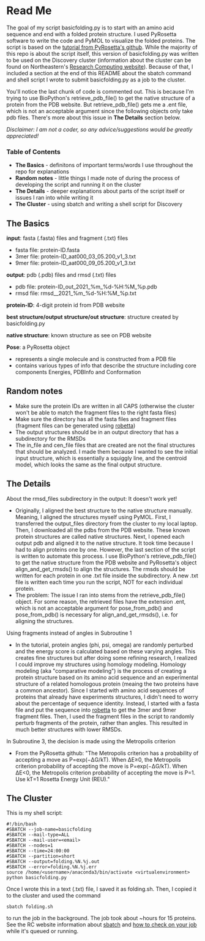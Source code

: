 # Read Me
The goal of my script basicfolding.py is to start with an amino acid sequence and end with a folded protein structure. I used PyRosetta software to write the code and PyMOL to visualize the folded proteins. The script is based on the [tutorial from PyRosetta's github](https://rosettacommons.github.io/PyRosetta.notebooks/). While the majority of this repo is about the script itself, this version of basicfolding.py was written to be used on the Discovery cluster (information about the cluster can be found on Northeastern's [Research Computing website](https://rc-docs.northeastern.edu/en/latest/index.html#)). Because of that, I included a section at the end of this README about the sbatch command and shell script I wrote to submit basicfolding.py as a job to the cluster. 

You'll notice the last chunk of code is commented out. This is because I'm trying to use BioPython's retrieve_pdb_file() to get the native structure of a protein from the PDB website. But retrieve_pdb_file() gets me a .ent file, which is not an acceptable argument since the following objects only take pdb files. There's more about this issue in **The Details** section below.

*Disclaimer: I am not a coder, so any advice/suggestions would be greatly appreciated!* 

### Table of Contents 
* **The Basics** - definitons of important terms/words I use throughout the repo for explanations
* **Random notes** - little things I made note of during the process of developing the script and running it on the cluster
* **The Details** - deeper explanations about parts of the script itself or issues I ran into while writing it
* **The Cluster** - using sbatch and writing a shell script for Discovery 

## The Basics
**input**: fasta (.fasta) files and fragment (.txt) files
* fasta file: protein-ID.fasta
* 3mer file: protein-ID_aat000_03_05.200_v1_3.txt
* 9mer file: protein-ID_aat000_09_05.200_v1_3.txt

**output**: pdb (.pdb) files and rmsd (.txt) files
* pdb file: protein-ID_out_2021_%m_%d-%H:%M_%p.pdb
* rmsd file: rmsd__2021_%m_%d-%H:%M_%p.txt

**protein-ID**: 4-digit protein id from PDB website

**best structure/output structure/out structure**: structure created by basicfolding.py

**native structure**: known structure as see on PDB website

**Pose**: a PyRosetta object
  * represents a single molecule and is constructed from a PDB file
  * contains various types of info that describe the structure including core components Energies, PDBInfo and Conformation

## Random notes
* Make sure the protein IDs are written in all CAPS (otherwise the cluster won't be able to match the fragment files to the right fasta files) 
* Make sure the directory has all the fasta files and fragment files (fragment files can be generated using [robetta](http://robetta.bakerlab.org/fragmentsubmit.jsp)) 
* The output structures should be in an output directory that has a subdirectory for the RMSDs
* The in_file and cen_file files that are created are not the final structures that should be analyzed. I made them because I wanted to see the initial input structure, which is essentially a squiggly line, and the centroid model, which looks the same as the final output structure. 

## The Details
About the rmsd_files subdirectory in the output: It doesn't work yet!
* Originally, I aligned the best structure to the native structure manually. Meaning, I aligned the structures myself using PyMOL. First, I transferred the output_files directory from the cluster to my local laptop. Then, I downloaded all the pdbs from the PDB website. These known protein structures are called native structures. Next, I opened each output pdb and aligned it to the native structure. It took time because I had to align proteins one by one. However, the last section of the script is written to automate this process. I use BioPython's retrieve_pdb_file() to get the native structure from the PDB website and PyRosetta's object align_and_get_rmsds() to align the structures. The rmsds should be written for each protein in one .txt file inside the subdirectory. A new .txt file is written each time you run the script, NOT for each individual protein.
* The problem: The issue I ran into stems from the retrieve_pdb_file() object. For some reason, the retrieved files have the extension .ent, which is not an acceptable argument for pose_from_pdb() and pose_from_pdb() is necessary for align_and_get_rmsds(), i.e. for aligning the structures.

Using fragments instead of angles in Subroutine 1
* In the tutorial, protein angles (phi, psi, omega) are randomly perturbed and the energy score is calculated based on these varying angles. This creates fine structures but after doing some refining research, I realized I could improve my structures using homology modeling. Homology modeling (aka "comparative modeling") is the process of creating a protein structure based on its amino acid sequence and an experimental structure of a related homologous protein (meaing the two proteins have a common ancestor). Since I started with amino acid sequences of proteins that already have experiments structures, I didn't need to worry about the percentage of sequence identity. Instead, I started with a fasta file and put the sequence into [robetta](http://robetta.bakerlab.org/fragmentsubmit.jsp) to get the 3mer and 9mer fragment files. Then, I used the fragment files in the script to randomly perturb fragments of the protein, rather than angles. This resulted in much better structures with lower RMSDs.

In Subroutine 3, the decision is made using the Metropolis criterion
* From the PyRosetta github: 
  "The Metropolis criterion has a probability of accepting a move as P=exp(−ΔG/kT). When ΔE≥0, the Metropolis criterion probability of accepting the move is P=exp(−ΔG/kT). When ΔE<0, the Metropolis criterion probability of accepting the move is P=1. Use kT=1 Rosetta Energy Unit (REU)."
  
## The Cluster
This is my shell script:
```
#!/bin/bash
#SBATCH --job-name=basicfolding
#SBATCH --mail-type=ALL
#SBATCH --mail-user=<email>
#SBATCH --nodes=1
#SBATCH --time=24:00:00
#SBATCH --partition=short
#SBATCH --output=folding.%N.%j.out
#SBATCH --error=folding.%N.%j.err
source /home/<username>/anaconda3/bin/activate <virtualenvironment>
python basicfolding.py
```

Once I wrote this in a text (.txt) file, I saved it as folding.sh. Then, I copied it to the cluster and used the command
```
sbatch folding.sh
```
to run the job in the background. The job took about ~hours for 15 proteins. See the RC website information about [sbatch](https://rc-docs.northeastern.edu/en/latest/using-discovery/sbatch.html) and [how to check on your job](https://rc-docs.northeastern.edu/en/latest/using-discovery/usingslurm.html) while it's queued or running.
